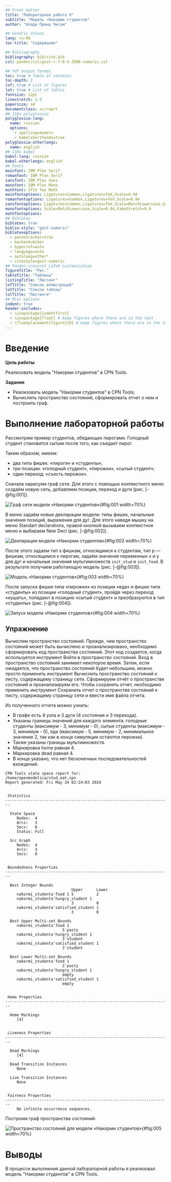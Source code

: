 ```yaml
---
## Front matter
title: "Лабораторная работа 9"
subtitle: "Модель «Накорми студентов"
author: "Алади Принц Чисом"

## Generic otions
lang: ru-RU
toc-title: "Содержание"

## Bibliography
bibliography: bib/cite.bib
csl: pandoc/csl/gost-r-7-0-5-2008-numeric.csl

## Pdf output format
toc: true # Table of contents
toc-depth: 2
lof: true # List of figures
lot: true # List of tables
fontsize: 12pt
linestretch: 1.5
papersize: a4
documentclass: scrreprt
## I18n polyglossia
polyglossia-lang:
  name: russian
  options:
	- spelling=modern
	- babelshorthands=true
polyglossia-otherlangs:
  name: english
## I18n babel
babel-lang: russian
babel-otherlangs: english
## Fonts
mainfont: IBM Plex Serif
romanfont: IBM Plex Serif
sansfont: IBM Plex Sans
monofont: IBM Plex Mono
mathfont: STIX Two Math
mainfontoptions: Ligatures=Common,Ligatures=TeX,Scale=0.94
romanfontoptions: Ligatures=Common,Ligatures=TeX,Scale=0.94
sansfontoptions: Ligatures=Common,Ligatures=TeX,Scale=MatchLowercase,Scale=0.94
monofontoptions: Scale=MatchLowercase,Scale=0.94,FakeStretch=0.9
mathfontoptions:
## Biblatex
biblatex: true
biblio-style: "gost-numeric"
biblatexoptions:
  - parentracker=true
  - backend=biber
  - hyperref=auto
  - language=auto
  - autolang=other*
  - citestyle=gost-numeric
## Pandoc-crossref LaTeX customization
figureTitle: "Рис."
tableTitle: "Таблица"
listingTitle: "Листинг"
lofTitle: "Список иллюстраций"
lotTitle: "Список таблиц"
lolTitle: "Листинги"
## Misc options
indent: true
header-includes:
  - \usepackage{indentfirst}
  - \usepackage{float} # keep figures where there are in the text
  - \floatplacement{figure}{H} # keep figures where there are in the text
---
```


# Введение

**Цель работы**

Реализовать модель "Накорми студентов" в CPN Tools.

**Задание**

- Реализовать модель "Накорми студентов" в CPN Tools;
- Вычислить пространство состояний, сформировать отчет о нем и построить граф.

# Выполнение лабораторной работы

Рассмотрим пример студентов, обедающих пирогами. Голодный студент становится сытым после того, как съедает пирог.

Таким образом, имеем:
- два типа фишек: «пироги» и «студенты»;
- три позиции: «голодный студент», «пирожки», «сытый студент»;
- один переход: «съесть пирожок».

Сначала нарисуем граф сети. Для этого с помощью контекстного меню создаём новую
сеть, добавляем позиции, переход и дуги (рис. [-@fig:001]).

![Граф сети модели «Накорми студентов»](image/1.png){#fig:001 width=70%}

В меню задаём новые декларации модели: типы фишек, начальные значения
позиций, выражения для дуг. Для этого наведя мышку на меню Standart declarations,
правой кнопкой вызываем контекстное меню и выбираем New Decl (рис. [-@fig:002]).

![Декларации модели «Накорми студентов»](image/2.png){#fig:002 width=70%}

После этого задаем тип s фишкам, относящимся к студентам, тип p — фишкам,
относящимся к пирогам, задаём значения переменных x и y для дуг и начальные
значения мультимножеств `init_stud` и `init_food`. В результате получаем работающую модель (рис. [-@fig:003]).

![Модель «Накорми студентов»](image/3.png){#fig:003 width=70%}

После запуска фишки типа «пирожки» из позиции «еда» и фишки типа «студенты» из позиции «голодный студент», пройдя через переход «кушать», попадают
в позицию «сытый студент» и преобразуются в тип «студенты» (рис. [-@fig:004]).

![Запуск модели «Накорми студентов»](image/4.png){#fig:004 width=70%}

## Упражнение

Вычислим пространство состояний. Прежде, чем пространство состояний может быть вычислено и проанализировано, необходимо сформировать код пространства состояний. Этот код создается, когда используется инструмент Войти в пространство состояний. Вход в пространство состояний занимает некоторое время. Затем, если ожидается, что пространство состояний будет небольшим, можно просто применить инструмент Вычислить пространство состояний к листу, содержащему страницу сети. Сформируем отчёт о пространстве состояний и проанализируем его.  Чтобы сохранить отчет, необходимо применить инструмент Сохранить отчет о пространстве состояний к листу, содержащему страницу сети и ввести имя файла отчета.

Из полученного отчета можно узнать:

- В графе есть 4 узла и 3 дуги (4 состояния и 3 перехода).
- Указаны границы значений для каждого элемента: голодные студенты (максимум - 3, минимум - 0), сытые студенты (максимум - 3, минимум - 0), еда (максимум - 5, минимум - 2, минимальное значение 2, так как в конце симуляции остаются пирожки).
- Также указаны границы мультимножеств.
- Маркировка home равная 4.
- Маркировка dead равная 4.
- В конце указано, что нет бесконечных последовательностей вхождений.


```
CPN Tools state space report for:
/home/openmodelica/stud_eat.cpn
Report generated: Fri May 24 02:24:03 2024


 Statistics
------------------------------------------------------------------------

  State Space
     Nodes:  4
     Arcs:   3
     Secs:   0
     Status: Full

  Scc Graph
     Nodes:  4
     Arcs:   3
     Secs:   0


 Boundedness Properties
------------------------------------------------------------------------

  Best Integer Bounds
                             Upper      Lower
     nakormi_studenta'food 1 5          2
     nakormi_studenta'hungry_student 1
                             3          0
     nakormi_studenta'satisfied_student 1
                             3          0

  Best Upper Multi-set Bounds
     nakormi_studenta'food 1
                         5`pasty
     nakormi_studenta'hungry_student 1
                         3`student
     nakormi_studenta'satisfied_student 1
                         3`student

  Best Lower Multi-set Bounds
     nakormi_studenta'food 1
                         2`pasty
     nakormi_studenta'hungry_student 1
                         empty
     nakormi_studenta'satisfied_student 1
                         empty


 Home Properties
------------------------------------------------------------------------

  Home Markings
     [4]


 Liveness Properties
------------------------------------------------------------------------

  Dead Markings
     [4]

  Dead Transition Instances
     None

  Live Transition Instances
     None


 Fairness Properties
------------------------------------------------------------------------
     No infinite occurrence sequences.
```

Построим граф пространства состояний:

![ Пространство состояний для модели «Накорми студентов»](image/5.png){#fig:005 width=70%}

# Выводы

В процессе выполнения данной лабораторной работы я реализовал модель "Накорми студентов" в CPN Tools.

